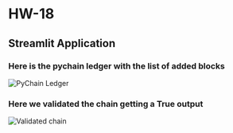 # HW-18

## Streamlit Application

### Here is the pychain ledger with the list of added blocks 
![PyChain Ledger](https://github.com/Mestrada1997/HW-18/assets/125697853/61e37a6d-e72f-42d4-b057-cd3ab5e4925d)

### Here we validated the chain getting a True output 
![Validated chain](https://github.com/Mestrada1997/HW-18/assets/125697853/349d64b2-aa52-43f8-8da5-7942ad8c354e)

